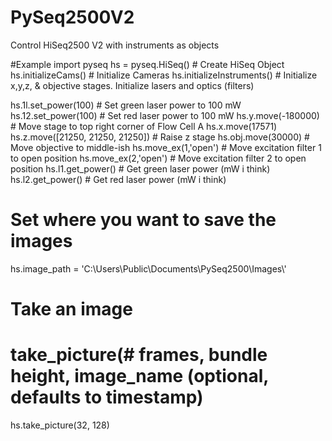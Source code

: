 # PySeq2500V2
Control HiSeq2500 V2 with instruments as objects

#Example
import pyseq
hs = pyseq.HiSeq()                  # Create HiSeq Object
hs.initializeCams()                 # Initialize Cameras
hs.initializeInstruments()          # Initialize x,y,z, & objective stages. Initialize lasers and optics (filters)

hs.1l.set_power(100)                # Set green laser power to 100 mW
hs.12.set_power(100)                # Set red laser power to 100 mW
hs.y.move(-180000)                  # Move stage to top right corner of Flow Cell A
hs.x.move(17571)
hs.z.move([21250, 21250, 21250])    # Raise z stage
hs.obj.move(30000)                  # Move objective to middle-ish
hs.move_ex(1,'open')                # Move excitation filter 1 to open position
hs.move_ex(2,'open')                # Move excitation filter 2 to open position
hs.l1.get_power()                   # Get green laser power (mW i think)
hs.l2.get_power()                   # Get red laser power   (mW i think)


# Set where you want to save the images
hs.image_path = 'C:\\Users\\Public\\Documents\\PySeq2500\\Images\\'

# Take an image
# take_picture(# frames, bundle height, image_name (optional, defaults to timestamp)
hs.take_picture(32, 128) 
